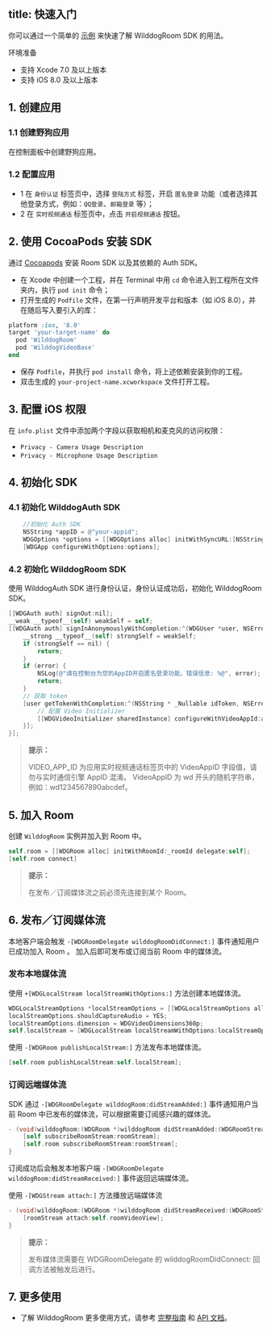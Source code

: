 
title: 快速入门
---

你可以通过一个简单的 [示例](https://github.com/WildDogTeam/video-demo-ios-conference) 来快速了解 WilddogRoom SDK 的用法。

<div class="env">
    <p class="env-title">环境准备</p>
    <ul>
        <li>支持 Xcode 7.0 及以上版本</li>
        <li>支持 iOS 8.0 及以上版本</li>
    </ul>
</div>


## 1. 创建应用

### 1.1 创建野狗应用
在控制面板中创建野狗应用。

### 1.2 配置应用

- 1 在 `身份认证` 标签页中，选择 `登陆方式` 标签，开启 `匿名登录` 功能（或者选择其他登录方式，例如：`QQ登录`、`邮箱登录` 等）；
- 2 在 `实时视频通话` 标签页中，点击 `开启视频通话` 按钮。


## 2. 使用 CocoaPods 安装 SDK

通过 [Cocoapods](https://cocoapods.org/) 安装 Room SDK 以及其依赖的 Auth SDK。

* 在 Xcode 中创建一个工程，并在 Terminal 中用 `cd` 命令进入到工程所在文件夹内，执行 `pod init` 命令；
* 打开生成的 `Podfile` 文件，在第一行声明开发平台和版本（如 iOS 8.0），并在随后写入要引入的库：

```ruby
platform :ios, '8.0'
target 'your-target-name' do
  pod 'WilddogRoom'
  pod 'WilddogVideoBase'
end
```

* 保存 `Podfile`，并执行 `pod install` 命令，将上述依赖安装到你的工程。
* 双击生成的 `your-project-name.xcworkspace` 文件打开工程。


## 3. 配置 iOS 权限

在 `info.plist` 文件中添加两个字段以获取相机和麦克风的访问权限：

- `Privacy - Camera Usage Description` 
- `Privacy - Microphone Usage Description`


## 4. 初始化 SDK

### 4.1 初始化 WilddogAuth SDK

```objectivec
    //初始化 Auth SDK
    NSString *appID = @"your-appid";
    WDGOptions *options = [[WDGOptions alloc] initWithSyncURL:[NSString stringWithFormat:@"https://%@.wilddogio.com", appID]];
    [WDGApp configureWithOptions:options];
```

### 4.2 初始化 WilddogRoom SDK

使用 WilddogAuth SDK 进行身份认证，身份认证成功后，初始化 WilddogRoom SDK。

```objectivec
[[WDGAuth auth] signOut:nil];
__weak __typeof__(self) weakSelf = self;
[[WDGAuth auth] signInAnonymouslyWithCompletion:^(WDGUser *user, NSError *error) {
    __strong __typeof__(self) strongSelf = weakSelf;
    if (strongSelf == nil) {
        return;
    }
    if (error) {
        NSLog(@"请在控制台为您的AppID开启匿名登录功能，错误信息: %@", error);
        return;
    }
    // 获取 token
    [user getTokenWithCompletion:^(NSString * _Nullable idToken, NSError * _Nullable error) {
        // 配置 Video Initializer
        [[WDGVideoInitializer sharedInstance] configureWithVideoAppId:appID token:idToken];
    }];
}];
```

<blockquote class="notice">
  <p><strong>提示：</strong></p>
 VIDEO_APP_ID 为应用实时视频通话标签页中的 VideoAppID 字段值，请勿与实时通信引擎 AppID 混淆。
 VideoAppID 为 wd 开头的随机字符串，例如：wd1234567890abcdef。
</blockquote>


## 5. 加入 Room

创建 `WilddogRoom` 实例并加入到 Room 中。

```objectivec
self.room = [[WDGRoom alloc] initWithRoomId:_roomId delegate:self];
[self.room connect]
```

<blockquote class="notice">
  <p><strong>提示：</strong></p>
在发布／订阅媒体流之前必须先连接到某个 Room。
</blockquote>


## 6. 发布／订阅媒体流

本地客户端会触发 `-[WDGRoomDelegate wilddogRoomDidConnect:]` 事件通知用户已成功加入 Room 。
加入后即可发布或订阅当前 Room 中的媒体流。

### 发布本地媒体流

使用 `+[WDGLocalStream localStreamWithOptions:]` 方法创建本地媒体流。

```objectivec
WDGLocalStreamOptions *localStreamOptions = [[WDGLocalStreamOptions alloc] init];
localStreamOptions.shouldCaptureAudio = YES;
localStreamOptions.dimension = WDGVideoDimensions360p;
self.localStream = [WDGLocalStream localStreamWithOptions:localStreamOptions];
```

使用 `-[WDGRoom publishLocalStream:]` 方法发布本地媒体流。

```objectivec
[self.room publishLocalStream:self.localStream];
```

### 订阅远端媒体流

SDK 通过 `-[WDGRoomDelegate wilddogRoom:didStreamAdded:]` 事件通知用户当前 Room 中已发布的媒体流，可以根据需要订阅感兴趣的媒体流。

```objectivec
- (void)wilddogRoom:(WDGRoom *)wilddogRoom didStreamAdded:(WDGRoomStream *)roomStream {
    [self subscribeRoomStream:roomStream];
    [self.room subscribeRoomStream:roomStream];
}
```
订阅成功后会触发本地客户端 `-[WDGRoomDelegate wilddogRoom:didStreamReceived:]` 事件返回远端媒体流。

使用 `-[WDGStream attach:]` 方法播放远端媒体流

```objectivec
- (void)wilddogRoom:(WDGRoom *)wilddogRoom didStreamReceived:(WDGRoomStream *)roomStream {
    [roomStream attach:self.roomVideoView];
}
```

<blockquote class="notice">
  <p><strong>提示：</strong></p>
 发布媒体流需要在 WDGRoomDelegate 的 wilddogRoomDidConnect: 回调方法被触发后进行。
 </blockquote>


## 7. 更多使用

- 了解 WilddogRoom 更多使用方式，请参考 [完整指南](/room/iOS/guide/0-concepts.html) 和 [API 文档](placeholder)。

